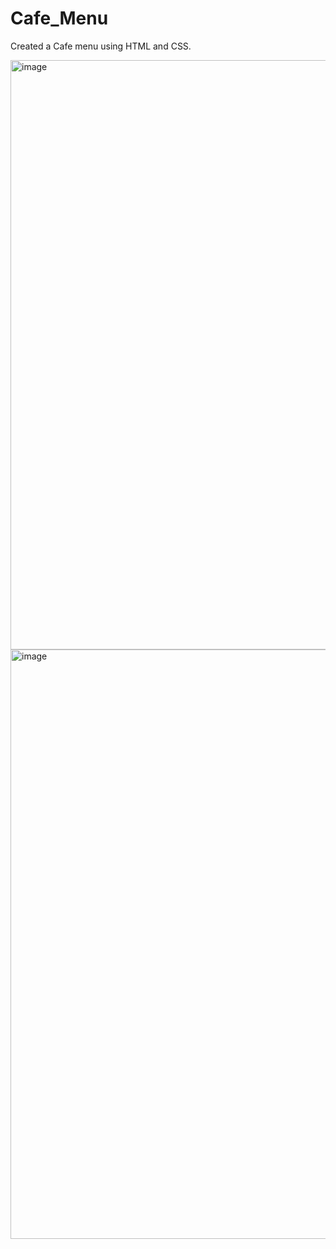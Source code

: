 # Cafe_Menu
Created a Cafe menu using HTML and CSS.

<img width="943" alt="image" src="https://github.com/Iksha-Rani/Cafe_Menu/assets/77661014/5f9eb3c5-a2f0-4fcc-8a41-088d85cca174"><img width="943" alt="image" src="https://github.com/Iksha-Rani/Cafe_Menu/assets/77661014/15a18ed3-bbe5-4e25-a45a-39519e5b0fb1">

